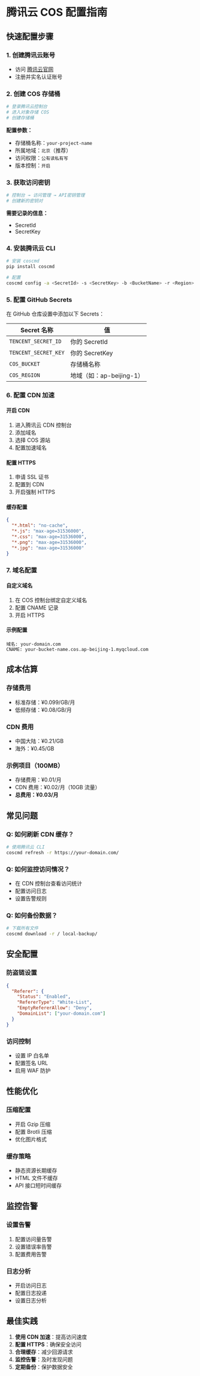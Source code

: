 # 腾讯云 COS 配置指南

## 快速配置步骤

### 1. 创建腾讯云账号
- 访问 [腾讯云官网](https://cloud.tencent.com/)
- 注册并实名认证账号

### 2. 创建 COS 存储桶
```bash
# 登录腾讯云控制台
# 进入对象存储 COS
# 创建存储桶
```

**配置参数：**
- 存储桶名称：`your-project-name`
- 所属地域：`北京`（推荐）
- 访问权限：`公有读私有写`
- 版本控制：`开启`

### 3. 获取访问密钥
```bash
# 控制台 → 访问管理 → API密钥管理
# 创建新的密钥对
```

**需要记录的信息：**
- SecretId
- SecretKey

### 4. 安装腾讯云 CLI
```bash
# 安装 coscmd
pip install coscmd

# 配置
coscmd config -a <SecretId> -s <SecretKey> -b <BucketName> -r <Region>
```

### 5. 配置 GitHub Secrets
在 GitHub 仓库设置中添加以下 Secrets：

| Secret 名称 | 值 |
|-------------|-----|
| `TENCENT_SECRET_ID` | 你的 SecretId |
| `TENCENT_SECRET_KEY` | 你的 SecretKey |
| `COS_BUCKET` | 存储桶名称 |
| `COS_REGION` | 地域（如：ap-beijing-1） |

### 6. 配置 CDN 加速

#### 开启 CDN
1. 进入腾讯云 CDN 控制台
2. 添加域名
3. 选择 COS 源站
4. 配置加速域名

#### 配置 HTTPS
1. 申请 SSL 证书
2. 配置到 CDN
3. 开启强制 HTTPS

#### 缓存配置
```json
{
  "*.html": "no-cache",
  "*.js": "max-age=31536000",
  "*.css": "max-age=31536000",
  "*.png": "max-age=31536000",
  "*.jpg": "max-age=31536000"
}
```

### 7. 域名配置

#### 自定义域名
1. 在 COS 控制台绑定自定义域名
2. 配置 CNAME 记录
3. 开启 HTTPS

#### 示例配置
```
域名: your-domain.com
CNAME: your-bucket-name.cos.ap-beijing-1.myqcloud.com
```

## 成本估算

### 存储费用
- 标准存储：¥0.099/GB/月
- 低频存储：¥0.08/GB/月

### CDN 费用
- 中国大陆：¥0.21/GB
- 海外：¥0.45/GB

### 示例项目（100MB）
- 存储费用：¥0.01/月
- CDN 费用：¥0.02/月（10GB 流量）
- **总费用：¥0.03/月**

## 常见问题

### Q: 如何刷新 CDN 缓存？
```bash
# 使用腾讯云 CLI
coscmd refresh -r https://your-domain.com/
```

### Q: 如何监控访问情况？
- 在 CDN 控制台查看访问统计
- 配置访问日志
- 设置告警规则

### Q: 如何备份数据？
```bash
# 下载所有文件
coscmd download -r / local-backup/
```

## 安全配置

### 防盗链设置
```json
{
  "Referer": {
    "Status": "Enabled",
    "RefererType": "White-List",
    "EmptyRefererAllow": "Deny",
    "DomainList": ["your-domain.com"]
  }
}
```

### 访问控制
- 设置 IP 白名单
- 配置签名 URL
- 启用 WAF 防护

## 性能优化

### 压缩配置
- 开启 Gzip 压缩
- 配置 Brotli 压缩
- 优化图片格式

### 缓存策略
- 静态资源长期缓存
- HTML 文件不缓存
- API 接口短时间缓存

## 监控告警

### 设置告警
1. 配置访问量告警
2. 设置错误率告警
3. 配置费用告警

### 日志分析
- 开启访问日志
- 配置日志投递
- 设置日志分析

## 最佳实践

1. **使用 CDN 加速**：提高访问速度
2. **配置 HTTPS**：确保安全访问
3. **合理缓存**：减少回源请求
4. **监控告警**：及时发现问题
5. **定期备份**：保护数据安全 